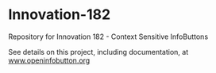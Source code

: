 Innovation-182
==============

Repository for Innovation 182 - Context Sensitive InfoButtons

See details on this project, including documentation, at www.openinfobutton.org
